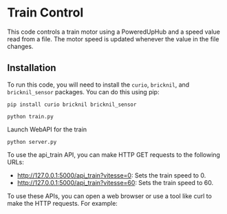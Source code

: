 # Train Control

This code controls a train motor using a PoweredUpHub and a speed value read from a file. The motor speed is updated whenever the value in the file changes.

## Installation

To run this code, you will need to install the `curio`, `bricknil`, and `bricknil_sensor` packages. You can do this using pip:

```console
pip install curio bricknil bricknil_sensor
```

```console
python train.py
```

Launch WebAPI for the train

```console
python server.py
```

To use the api_train API, you can make HTTP GET requests to the following URLs:

* http://127.0.0.1:5000/api_train?vitesse=0: Sets the train speed to 0.
* http://127.0.0.1:5000/api_train?vitesse=60: Sets the train speed to 60.

To use these APIs, you can open a web browser or use a tool like curl to make the HTTP requests. For example:
